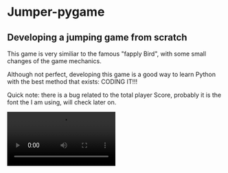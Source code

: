 <h1> Jumper-pygame </h1>
<h2>Developing a jumping game from scratch </h2>

<main>
  <body>
   <p> This game is very similiar to the famous "fapply Bird", with some small changes of the game mechanics.</p>
  
  <p>Although not perfect, developing this game is a good way to learn Python with the best method that exists:
    CODING IT!!! </p>
   
<p> Quick note: there is a bug related to the total player Score, probably it is the font the I am using, will check later on. </p>


  </body>
  
 </main>
 
<video src="https://user-images.githubusercontent.com/85833899/128551802-611d6e4e-b096-4655-acce-d2cc5a6efa83.mp4" width="50%">
